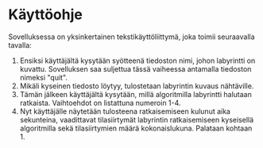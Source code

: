 # **Käyttöohje**

Sovelluksessa on yksinkertainen tekstikäyttöliittymä, joka toimii seuraavalla tavalla:

1. Ensiksi käyttäjältä kysytään syötteenä tiedoston nimi, johon labyrintti on kuvattu. Sovelluksen saa suljettua tässä vaiheessa antamalla tiedoston nimeksi "quit". 
2. Mikäli kyseinen tiedosto löytyy, tulostetaan labyrintin kuvaus nähtäville.
3. Tämän jälkeen käyttäjältä kysytään, millä algoritmilla labyrintti halutaan ratkaista. Vaihtoehdot on listattuna numeroin 1-4.
4. Nyt käyttäjälle näytetään tulosteena ratkaisemiseen kulunut aika sekunteina, vaadittavat tilasiirtymät labyrintin ratkaisemiseen kyseisellä algoritmilla sekä tilasiirtymien määrä kokonaislukuna. Palataan kohtaan 1.

